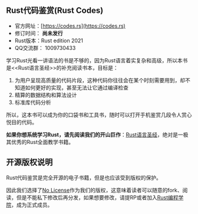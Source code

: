 ## Rust代码鉴赏(Rust Codes)

- 官方网址：[https://codes.rs](https://codes.rs)
- 修订时间： **尚未发行**
- Rust版本：Rust edition 2021
- QQ交流群： 1009730433

学习Rust光看一讲语法的书是不够的，因为Rust语言着实复杂和高级，所以本书是<<Rust语言圣经>>的补充阅读书本，目标是：
1. 为用户呈现高质量的代码片段，这种代码你往往会在某个时刻需要用到，却不知道如何更好的实现，甚至无法让它通过编译检查
2. 精算的数据结构和算法设计
3. 标准库代码分析

所以，这本书可以成为你的口袋书和工具书，随时可以打开手机鉴赏几段令人赏心悦目的代码。

**如果你想系统学习Rust，请先阅读我们的开山巨作**：[Rust语言圣经](https://course.rs)，绝对是一极其优秀的Rust全面教学书籍。

## 开源版权说明

Rust代码鉴赏是完全开源的电子书籍，但是也应该受到版权的保护。

因此我们选择了[No License](https://www.google.com.hk/url?sa=t&rct=j&q=&esrc=s&source=web&cd=&ved=2ahUKEwigkv-KtMT0AhXFdXAKHdI4BCcQFnoECAQQAw&url=https%3A%2F%2Fchoosealicense.com%2Fno-permission%2F&usg=AOvVaw3M2Q4IbdhnpJ2K71TF7SPB)作为我们的版权，这意味着读者可以随意的fork、阅读，但是不能私下修改后再分发，如果想要修改，请提RP或者加入[Rust编程学院](https://college.rs)，成为正式成员。

